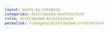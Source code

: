 ```yaml
---
layout: posts_by_category
categories: distributed-architecture
title: Distributed Architecture
permalink: /category/distributed-architecture
---
```

